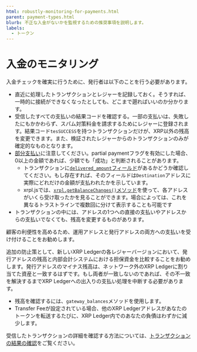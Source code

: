 ```yaml
---
html: robustly-monitoring-for-payments.html
parent: payment-types.html
blurb: 不正な入金がないかを監視するための推奨事項を説明します。
labels:
  - トークン
---
```

# 入金のモニタリング

入金チェックを確実に行うために、発行者は以下のことを行う必要があります。

* 直近に処理したトランザクションとレジャーを記録しておく。そうすれば、一時的に接続ができなくなったとしても、どこまで遡ればいいのか分かります。
* 受信したすべての支払いの結果コードを確認する。一部の支払いは、失敗したにもかかわらず、スパム対策料金を請求するためにレジャーに登録されます。結果コード`tesSUCCESS`を持つトランザクションだけが、XRP以外の残高を変更できます。また、検証されたレジャーからのトランザクションのみが確定的なものとなります。
* [部分支払い](partial-payments.html)に注意してください。partial paymentフラグを有効にした場合、0以上の金額であれば、少額でも「成功」と判断されることがあります。
    * トランザクションに[`delivered_amount`フィールド](partial-payments.html#the-delivered_amount-field)があるかどうか確認してください。もし存在すれば、そのフィールドは`Destination`アドレスに実際にどれだけの金額が支払われたかを示しています。
    * xrpl.jsでは、[`xrpl.getBalanceChanges()`メソッド](https://js.xrpl.org/modules.html#getBalanceChanges)を使って、各アドレスがいくら受け取ったかを見ることができます。場合によっては、これを異なるトラストラインで複数回に分けて表示することも可能です
* トランザクションの中には、アドレスの1つへの直接の支払いやアドレスからの支払いでなくても、残高を変更するものがあります。

顧客の利便性を高めるため、運用アドレスと発行アドレスの両方への支払いを受け付けることをお勧めします。

追加の防止策として、新しいXRP Ledgerの各レジャーバージョンにおいて、発行アドレスの残高と内部会計システムにおける担保資金を比較することをお勧めします。発行アドレスのマイナス残高は、ネットワーク外のXRP Ledgerに割り当てた資産と一致するはずです。もし両者が一致しないのであれば、その不一致を解決するまでXRP Ledgerへの出入りの支払い処理を中断する必要があります。

* 残高を確認するには、`gateway_balances`メソッドを使用します。
* Transfer Feeが設定されている場合、他のXRP Ledgerアドレスがあなたのトークンを転送するたびに、XRP Ledger内でのあなたの負債はわずかに減少します。

受信したトランザクションの詳細を確認する方法については、[トランザクションの結果の確認](look-up-transaction-results.html)をご覧ください。

